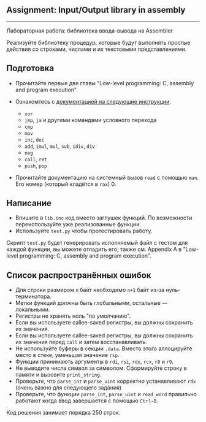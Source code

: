 ## Assignment: Input/Output library in assembly
---
Лабораторная работа: библиотека ввода-вывода на Assembler

Реализуйте библиотеку процедур, которые будут выполнять простые действия со строками, числами и их текстовыми представлениями.

## Подготовка

* Прочитайте первые две главы "Low-level programming: C, assembly and program execution".

* Ознакомтесь с [документацией на следующие инструкции](https://github.com/insaniss/low-level-programming/blob/lab-1.0/docs/intel-manual.pdf).

  - `xor`
  - `jmp`, `ja` и другими командами условного перехода
  - `cmp`
  - `mov`
  - `inc`, `dec`
  - `add`, `imul`, `mul`, `sub`, `idiv`, `div`
  - `neg`
  - `call`, `ret`
  - `push`, `pop`

* Прочитайте документацию на системный вызов `read` с помощью `man`. Его номер (который кладётся в `rax`) 0.

## Написание

- Впишите в `lib.inc` код вместо заглушек функций. По возможности переиспользуйте уже реализованные функции.
- Используйте `test.py` чтобы протестировать работу.

Скрипт `test.py` будет генерировать исполняемый файл с тестом для каждой функции, вы можете отладить его; также см. Appendix A в "Low-level programming: C, assembly and program execution".

## Список распространённых ошибок

- Для строки размером `n` байт необходимо `n+1` байт из-за нуль-терминатора.
- Метки функций должны быть глобальными, остальные &mdash; локальными.
- Регистры не хранять ноль "по умолчанию".
- Если вы используете callee-saved регистры, вы должны сохранить их значения.
- Если вы используете callee-saved регистры, вы должны сохранить их значения перед `call` и затем восстанавливать.
- Не используйте буферы в секции `.data`. Вместо этого аллоцируйте место в стеке, уменьшая значение `rsp`.
- Функции принимають аргументы в `rdi`, `rsi`, `rdx`, `rcx`, `r8` и `r9`.
- Не выводите числа символ за символом. Сформируйте строку в памяти и вызовите `print_string`.
- Проверьте, что `parse_int` и `parse_uint` корректно устанавливают `rdx` (очень важно для следующего задания)
- Проверьте, что функции `parse_int`, `parse_uint` и `read_word` правильно работают когда ввод завершается с помощью `Ctrl-D`.

Код решения занимает порядка 250 строк.
